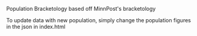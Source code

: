 Population Bracketology based off MinnPost's bracketology

To update data with new population, simply change the population figures in the json in index.html
